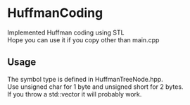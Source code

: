 # HuffmanCoding
Implemented Huffman coding using STL  
Hope you can use it if you copy other than main.cpp
## Usage
The symbol type is defined in HuffmanTreeNode.hpp.  
Use unsigned char for 1 byte and unsigned short for 2 bytes.  
If you throw a std::vector it will probably work.
